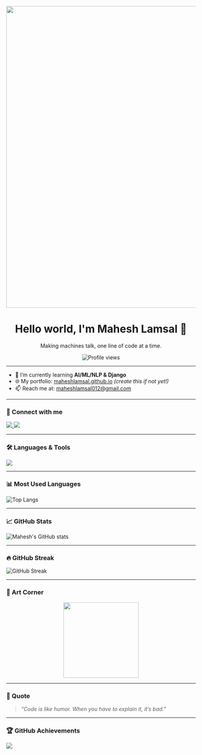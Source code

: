 <!-- Banner or Hero Image -->
<p align="center">
  <img src="https://i.pinimg.com/originals/3c/d2/80/3cd2801d47bb40731439eafab3a4215c.gif" width="800px" />
</p>

<h1 align="center">Hello world, I'm Mahesh Lamsal 👋</h1>

<p align="center">Making machines talk, one line of code at a time.</p>

<p align="center">
  <img src="https://komarev.com/ghpvc/?username=MaheshLamsal&style=flat-square&color=blue" alt="Profile views" />
</p>

---

- 🌱 I’m currently learning **AI/ML/NLP & Django**
- 🌐 My portfolio: [maheshlamsal.github.io](https://maheshlamsal.github.io) *(create this if not yet!)*
- 📫 Reach me at: [maheshlamsal012@gmail.com](mailto:maheshlamsal012@gmail.com)

---

### 🔗 Connect with me

<p>
  <a href="https://linkedin.com/in/your-link" target="_blank">
    <img src="https://img.shields.io/badge/LinkedIn-blue?style=for-the-badge&logo=linkedin&logoColor=white" />
  </a>
  <a href="https://instagram.com/yourhandle" target="_blank">
    <img src="https://img.shields.io/badge/Instagram-pink?style=for-the-badge&logo=instagram&logoColor=white" />
  </a>
</p>

---

### 🛠️ Languages & Tools

<p>
  <img src="https://skillicons.dev/icons?i=python,django,jupyter,mysql,js,html,css,vscode,github,git,linux" />
</p>

---

### 📊 Most Used Languages

![Top Langs](https://github-readme-stats.vercel.app/api/top-langs/?username=MaheshLamsal&layout=compact&theme=radical)

---

### 📈 GitHub Stats

![Mahesh's GitHub stats](https://github-readme-stats.vercel.app/api?username=MaheshLamsal&show_icons=true&theme=tokyonight)

---

### 🔥 GitHub Streak

![GitHub Streak](https://github-readme-streak-stats.herokuapp.com?user=MaheshLamsal&theme=tokyonight)

---

### 🎨 Art Corner

<p align="center">
  <img src="https://i.pinimg.com/originals/27/fb/1a/27fb1a582af376f85df7e5dbac2b3f45.gif" height="200"/>
</p>

---

### 💬 Quote

> *"Code is like humor. When you have to explain it, it’s bad."*

---

### 🏆 GitHub Achievements

<p align="left">
  <img src="https://github-profile-trophy.vercel.app/?username=MaheshLamsal&theme=tokyonight&no-frame=true" />
</p>
